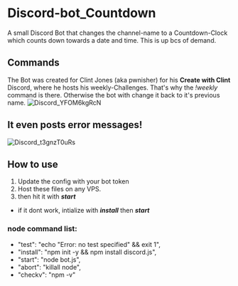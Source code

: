 # Discord-bot_Countdown
A small Discord Bot that changes the channel-name to a Countdown-Clock which counts down towards a date and time. This is up bcs of demand.

## Commands
The Bot was created for Clint Jones (aka pwnisher) for his **Create with Clint** Discord, where he hosts his weekly-Challenges. That's why the *!weekly* command is there.
Otherwise the bot with change it back to it's previous name.
![Discord_YFOM6kgRcN](https://user-images.githubusercontent.com/39304197/109067877-63e2c780-76ef-11eb-8792-00d465a31282.png)

## It even posts error messages!

![Discord_t3gnzT0uRs](https://user-images.githubusercontent.com/39304197/109068533-49f5b480-76f0-11eb-85dd-252439e6336a.png)

## How to use

1. Update the config with your  bot token
2. Host these files on any VPS.
3. then hit it with __*start*__
  * if it dont work, intialize with __*install*__  then __*start*__

### **node command list:**
   * "test": "echo \"Error: no test specified\" && exit 1",
   * "install": "npm init -y && npm install discord.js",
   * "start": "node bot.js",
   * "abort": "killall node",
   * "checkv": "npm -v"
